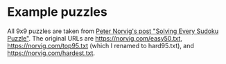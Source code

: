 # Example puzzles

All 9x9 puzzles are taken from [Peter Norvig's post "Solving Every Sudoku Puzzle"](https://norvig.com/sudoku.html). The original URLs are https://norvig.com/easy50.txt, https://norvig.com/top95.txt (which I renamed to hard95.txt), and https://norvig.com/hardest.txt.

